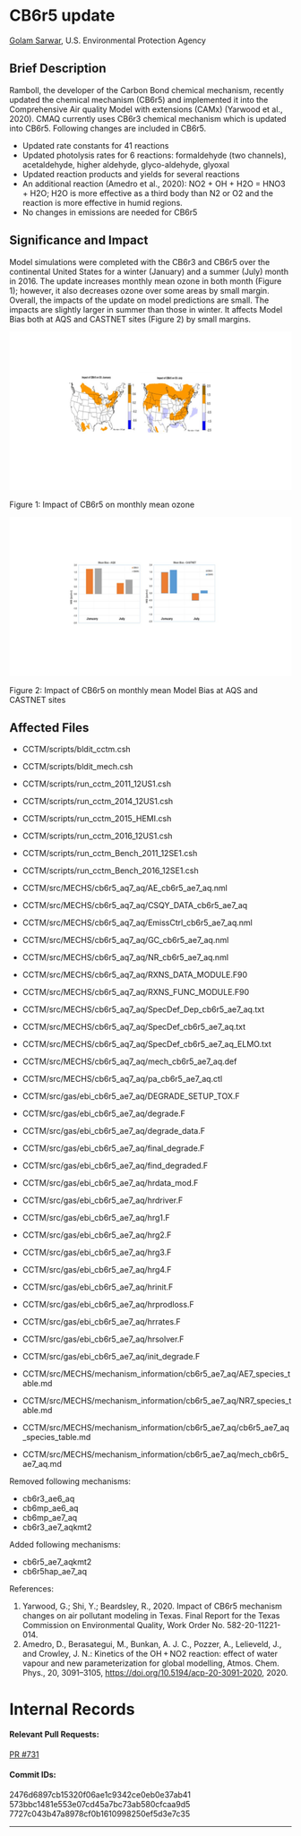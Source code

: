 # CB6r5 update

[Golam Sarwar](mailto:sarwar.golam@epa.gov), U.S. Environmental Protection Agency

## Brief Description

Ramboll, the developer of the Carbon Bond chemical mechanism, recently updated the chemical mechanism (CB6r5) and implemented it into the Comprehensive Air quality Model with extensions (CAMx) (Yarwood et al., 2020). CMAQ currently uses CB6r3 chemical mechanism which is updated into CB6r5. Following changes are included in CB6r5.
* Updated rate constants for 41 reactions
* Updated photolysis rates for 6 reactions: formaldehyde (two channels), acetaldehyde, higher aldehyde, glyco-aldehyde, glyoxal
* Updated reaction products and yields for several reactions
* An additional reaction (Amedro et al., 2020): NO2 + OH + H2O = HNO3 + H2O; H2O is more effective as a third body than N2 or O2 and the reaction is more effective in humid regions.
* No changes in emissions are needed for CB6r5

## Significance and Impact

Model simulations were completed with the CB6r3 and CB6r5 over the continental United States for a winter (January) and a summer (July) month in 2016. The update increases monthly mean ozone in both month (Figure 1); however, it also decreases ozone over some areas by small margin. Overall, the impacts of the update on model predictions are small. The impacts are slightly larger in summer than those in winter. It affects Model Bias both at AQS and CASTNET sites (Figure 2) by small margins.

![Ozone](ozone_impact_cb6r5.jpg) 

Figure 1: Impact of CB6r5 on monthly mean ozone
 
![Model Bias](Model_Bias_with_cb6r5_and_cb6r3.jpg) 

Figure 2: Impact of CB6r5 on monthly mean Model Bias at AQS and CASTNET sites

## Affected Files

* CCTM/scripts/bldit_cctm.csh 
* CCTM/scripts/bldit_mech.csh

* CCTM/scripts/run_cctm_2011_12US1.csh 
* CCTM/scripts/run_cctm_2014_12US1.csh  
* CCTM/scripts/run_cctm_2015_HEMI.csh 
* CCTM/scripts/run_cctm_2016_12US1.csh 
* CCTM/scripts/run_cctm_Bench_2011_12SE1.csh 
* CCTM/scripts/run_cctm_Bench_2016_12SE1.csh 

* CCTM/src/MECHS/cb6r5_aq7_aq/AE_cb6r5_ae7_aq.nml
* CCTM/src/MECHS/cb6r5_aq7_aq/CSQY_DATA_cb6r5_ae7_aq 
* CCTM/src/MECHS/cb6r5_aq7_aq/EmissCtrl_cb6r5_ae7_aq.nml 
* CCTM/src/MECHS/cb6r5_aq7_aq/GC_cb6r5_ae7_aq.nml 
* CCTM/src/MECHS/cb6r5_aq7_aq/NR_cb6r5_ae7_aq.nml 
* CCTM/src/MECHS/cb6r5_aq7_aq/RXNS_DATA_MODULE.F90 
* CCTM/src/MECHS/cb6r5_aq7_aq/RXNS_FUNC_MODULE.F90 
* CCTM/src/MECHS/cb6r5_aq7_aq/SpecDef_Dep_cb6r5_ae7_aq.txt 
* CCTM/src/MECHS/cb6r5_aq7_aq/SpecDef_cb6r5_ae7_aq.txt 
* CCTM/src/MECHS/cb6r5_aq7_aq/SpecDef_cb6r5_ae7_aq_ELMO.txt 
* CCTM/src/MECHS/cb6r5_aq7_aq/mech_cb6r5_ae7_aq.def 
* CCTM/src/MECHS/cb6r5_aq7_aq/pa_cb6r5_ae7_aq.ctl 

* CCTM/src/gas/ebi_cb6r5_ae7_aq/DEGRADE_SETUP_TOX.F 
* CCTM/src/gas/ebi_cb6r5_ae7_aq/degrade.F  
* CCTM/src/gas/ebi_cb6r5_ae7_aq/degrade_data.F 
* CCTM/src/gas/ebi_cb6r5_ae7_aq/final_degrade.F 
* CCTM/src/gas/ebi_cb6r5_ae7_aq/find_degraded.F 
* CCTM/src/gas/ebi_cb6r5_ae7_aq/hrdata_mod.F 
* CCTM/src/gas/ebi_cb6r5_ae7_aq/hrdriver.F 
* CCTM/src/gas/ebi_cb6r5_ae7_aq/hrg1.F 
* CCTM/src/gas/ebi_cb6r5_ae7_aq/hrg2.F 
* CCTM/src/gas/ebi_cb6r5_ae7_aq/hrg3.F 
* CCTM/src/gas/ebi_cb6r5_ae7_aq/hrg4.F 
* CCTM/src/gas/ebi_cb6r5_ae7_aq/hrinit.F 
* CCTM/src/gas/ebi_cb6r5_ae7_aq/hrprodloss.F 
* CCTM/src/gas/ebi_cb6r5_ae7_aq/hrrates.F 
* CCTM/src/gas/ebi_cb6r5_ae7_aq/hrsolver.F 
* CCTM/src/gas/ebi_cb6r5_ae7_aq/init_degrade.F 

* CCTM/src/MECHS/mechanism_information/cb6r5_ae7_aq/AE7_species_table.md 
* CCTM/src/MECHS/mechanism_information/cb6r5_ae7_aq/NR7_species_table.md 
* CCTM/src/MECHS/mechanism_information/cb6r5_ae7_aq/cb6r5_ae7_aq_species_table.md 
* CCTM/src/MECHS/mechanism_information/cb6r5_ae7_aq/mech_cb6r5_ae7_aq.md 

Removed following mechanisms:
* cb6r3_ae6_aq 
* cb6mp_ae6_aq
* cb6mp_ae7_aq
* cb6r3_ae7_aqkmt2

Added following mechanisms:
* cb6r5_ae7_aqkmt2
* cb6r5hap_ae7_aq

References:
1.	Yarwood, G.; Shi, Y.; Beardsley, R., 2020. Impact of CB6r5 mechanism changes on air pollutant modeling in Texas. Final Report for the Texas Commission on Environmental Quality, Work Order No. 582-20-11221-014.
2.	Amedro, D., Berasategui, M., Bunkan, A. J. C., Pozzer, A., Lelieveld, J., and Crowley, J. N.: Kinetics of the OH + NO2 reaction: effect of water vapour and new parameterization for global modelling, Atmos. Chem. Phys., 20, 3091–3105, https://doi.org/10.5194/acp-20-3091-2020, 2020.

# Internal Records
#### Relevant Pull Requests:
[PR #731](https://github.com/USEPA/CMAQ_Dev/pull/731)
#### Commit IDs:
2476d6897cb15320f06ae1c9342ce0eb0e37ab41
573bbc1481e553e07cd45a7bc73ab580cfcaa9d5
7727c043b47a8978cf0b1610998250ef5d3e7c35

-----------------------
